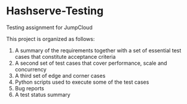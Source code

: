 # Hashserve-Testing
Testing assignment for JumpCloud

This project is organized as follows:
1) A summary of the requirements together with a set of essential test cases that constitute acceptance criteria
2) A second set of test cases that cover performance, scale and concurrency
3) A third set of edge and corner cases
4) Python scripts used to execute some of the test cases
5) Bug reports
6) A test status summary
